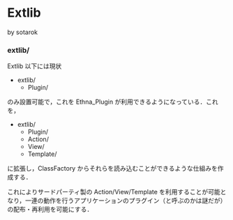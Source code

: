 # Extlib

by sotarok

### extlib/ [](ethna-document-ideas-extlib.html#fa58f491 "fa58f491")

Extlib 以下には現状

- extlib/
  - Plugin/

のみ設置可能で，これを Ethna\_Plugin が利用できるようになっている．これを，

- extlib/
  - Plugin/
  - Action/
  - View/
  - Template/

に拡張し，ClassFactory からそれらを読み込むことができるような仕組みを作成する．

これによりサードパーティ製の Action/View/Template を利用することが可能となり，一連の動作を行うアプリケーションのプラグイン（と呼ぶのかは謎だが）の配布・再利用を可能にする．

<!-- ??END id:body -->
<!-- ??BEGIN id:summary --><!-- ??END id:note -->
